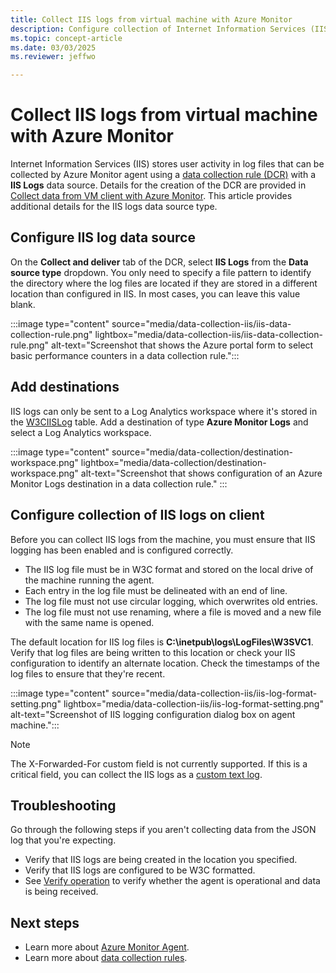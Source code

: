 ```yaml
---
title: Collect IIS logs from virtual machine with Azure Monitor
description: Configure collection of Internet Information Services (IIS) logs on virtual machines with Azure Monitor Agent.
ms.topic: concept-article
ms.date: 03/03/2025
ms.reviewer: jeffwo

---
```


# Collect IIS logs from virtual machine with Azure Monitor
Internet Information Services (IIS) stores user activity in log files that can be collected by Azure Monitor agent using a [data collection rule (DCR)](../essentials/data-collection-rule-create-edit.md) with a **IIS Logs** data source. Details for the creation of the DCR are provided in [Collect data from VM client with Azure Monitor](../vm/data-collection.md). This article provides additional details for the IIS logs data source type.


## Configure IIS log data source

On the **Collect and deliver** tab of the DCR, select **IIS Logs** from the **Data source type** dropdown. You only need to specify a file pattern to identify the directory where the log files are located if they are stored in a different location than configured in IIS. In most cases, you can leave this value blank.

:::image type="content" source="media/data-collection-iis/iis-data-collection-rule.png" lightbox="media/data-collection-iis/iis-data-collection-rule.png" alt-text="Screenshot that shows the Azure portal form to select basic performance counters in a data collection rule.":::

## Add destinations
IIS logs can only be sent to a Log Analytics workspace where it's stored in the [W3CIISLog](/azure/azure-monitor/reference/tables/w3ciislog) table. Add a destination of type **Azure Monitor Logs** and select a Log Analytics workspace.

:::image type="content" source="media/data-collection/destination-workspace.png" lightbox="media/data-collection/destination-workspace.png" alt-text="Screenshot that shows configuration of an Azure Monitor Logs destination in a data collection rule." :::


## Configure collection of IIS logs on client
Before you can collect IIS logs from the machine, you must ensure that IIS logging has been enabled and is configured correctly.

- The IIS log file must be in W3C format and stored on the local drive of the machine running the agent. 
- Each entry in the log file must be delineated with an end of line. 
- The log file must not use circular logging, which overwrites old entries.
- The log file must not use renaming, where a file is moved and a new file with the same name is opened. 

The default location for IIS log files is **C:\\inetpub\\logs\\LogFiles\\W3SVC1**. Verify that log files are being written to this location or check your IIS configuration to identify an alternate location. Check the timestamps of the log files to ensure that they're recent.

:::image type="content" source="media/data-collection-iis/iis-log-format-setting.png" lightbox="media/data-collection-iis/iis-log-format-setting.png" alt-text="Screenshot of IIS logging configuration dialog box on agent machine.":::

> [!NOTE]
> The X-Forwarded-For custom field is not currently supported. If this is a critical field, you can collect the IIS logs as a [custom text log](./data-collection-log-text.md).

## Troubleshooting
Go through the following steps if you aren't collecting data from the JSON log that you're expecting.

- Verify that IIS logs are being created in the location you specified.
- Verify that IIS logs are configured to be W3C formatted.
- See [Verify operation](../vm/data-collection.md#verify-operation) to verify whether the agent is operational and data is being received.


## Next steps

- Learn more about [Azure Monitor Agent](../agents/azure-monitor-agent-overview.md).
- Learn more about [data collection rules](../essentials/data-collection-rule-overview.md).